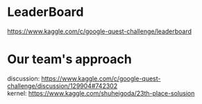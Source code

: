 # LeaderBoard
https://www.kaggle.com/c/google-quest-challenge/leaderboard

# Our team's approach
discussion: https://www.kaggle.com/c/google-quest-challenge/discussion/129904#742302  
kernel: https://www.kaggle.com/shuheigoda/23th-place-solusion 
